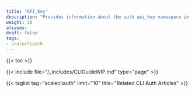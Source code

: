 ```yaml
---
title: "API_Key"
description: "Provides information about the auth api_key namespace in the TrueNAS CLI. Includes command syntax and common commands."
weight: 10
aliases:
draft: false
tags:
- scalecliauth
---
```


{{< toc >}}


{{< include file="/_includes/CLIGuideWIP.md" type="page" >}}

{{< taglist tag="scalecliauth" limit="10" title="Related CLI Auth Articles" >}}